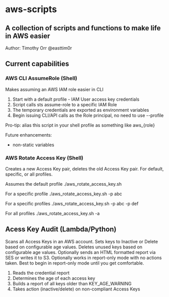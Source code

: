 # aws-scripts
## A collection of scripts and functions to make life in AWS easier
Author: Timothy Orr @easttim0r

## Current capabilities

### AWS CLI AssumeRole (Shell)
Makes assuming an AWS IAM role easier in CLI
1. Start with a default profile - IAM User access key credentials
2. Script calls sts assume-role to a specific IAM Role
3. The temporary credentials are exported as environment variables
4. Begin issuing CLI/API calls as the Role principal, no need to use --profile

Pro-tip: alias this script in your shell profile as something like aws_{role}

Future enhancements:
* non-static variables

### AWS Rotate Access Key (Shell)
Creates a new Access Key pair, deletes the old Access Key pair. For default, specific, or all profiles.

Assumes the default profile
./aws_rotate_access_key.sh

For a specific profile
./aws_rotate_access_key.sh -p abc

For a specific profiles
./aws_rotate_access_key.sh -p abc -p def

For all profiles
./aws_rotate_access_key.sh -a

## Acess Key Audit (Lambda/Python)
Scans all Access Keys in an AWS account. Sets keys to Inactive or Delete based on configurable age values. Deletes unused keys based on configurable age values. Optionally sends an HTML formatted report via SES or writes it to S3. Optionally works in report-only mode with no actions taken. Best to begin in report-only mode until you get comfortable.

1. Reads the credential report
2. Determines the age of each access key
3. Builds a report of all keys older than KEY_AGE_WARNING
4. Takes action (inactive/delete) on non-compliant Access Keys
